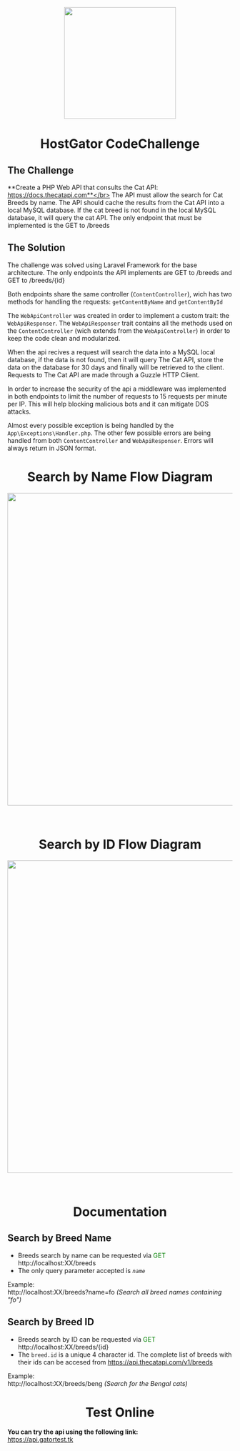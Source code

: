 <p align="center"><img src="https://gatortest.tk/hgccimages/snappy.png" width="250"></p>
<h1 align="center">HostGator CodeChallenge</h1>

## The Challenge

**Create a PHP Web API that consults the Cat API: https://docs.thecatapi.com**</br>
The API must allow the search for Cat Breeds by name. The API should cache the results from the
Cat API into a local MySQL database. If the cat breed is not found in the local MySQL database, it
will query the cat API. The only endpoint that must be implemented is the GET to /breeds

## The Solution

The challenge was solved using Laravel Framework for the base architecture. The only endpoints the API implements are GET to /breeds and GET to /breeds/{id}

Both endpoints share the same controller (<code>ContentController</code>), wich has two methods for handling the requests: <code>getContentByName</code> and <code>getContentById</code>

The <code>WebApiController</code> was created in order to implement a custom trait: the <code>WebApiResponser</code>. The <code>WebApiResponser</code> trait contains all the methods used on the <code>ContentController</code> (wich extends from the <code>WebApiController</code>) in order to keep the code clean and modularized.

When the api recives a request will search the data into a MySQL local database, if the data is not found, then it will query The Cat API, store the data on the database for 30 days and finally will be retrieved to the client. Requests to The Cat API are made through a Guzzle HTTP Client.

In order to increase the security of the api a middleware was implemented in both endpoints to limit the number of requests to 15 requests per minute per IP. This will help blocking malicious bots and it can mitigate DOS attacks.

Almost every possible exception is being handled by the <code>App\Exceptions\Handler.php</code>. The other few possible errors are being handled from both <code>ContentController</code> and <code>WebApiResponser</code>. Errors will always return in JSON format.

<h1 align="center">Search by Name Flow Diagram</h1>
<p align="center"><img src="https://gatortest.tk/hgccimages/Flow-Diagram-BreedsByName.png" width="700"></p>
<br>
<h1 align="center">Search by ID Flow Diagram</h1>
<p align="center"><img src="https://gatortest.tk/hgccimages/Flow-Diagram-BreedById.png" width="700"></p>






<br>
<h1 align="center">Documentation</h1>

## Search by Breed Name
- Breeds search by name can be requested via <span style="color:green">GET</span> <a>http://localhost:XX/breeds</a>
- The only query parameter accepted is <code><i>name</i></code>

Example:<br>
<a>http://localhost:XX/breeds?name=fo</a> <i>(Search all breed names containing "fo")</i>

## Search by Breed ID
- Breeds search by ID can be requested via <span style="color:green">GET</span> <a>http://localhost:XX/breeds/{id}</a>
- The <code>breed.id</code> is a unique 4 character id. The complete list of breeds with their ids can be accesed from https://api.thecatapi.com/v1/breeds

Example:<br>
<a>http://localhost:XX/breeds/beng</a> <i>(Search for the Bengal cats)</i>

<h1 align="center">Test Online</h1>

**You can try the api using the following link:**
<br>
https://api.gatortest.tk






